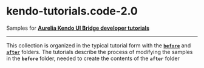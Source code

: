 # kendo-tutorials.code-2.0
Samples for **[Aurelia Kendo UI Bridge developer tutorials](https://aurelia-ui-toolkits.gitbooks.io/kendoui-bridge-docs/content/developers_tutorials.html)**
***
This collection is organized in the typical tutorial form with the **[`before`](https://github.com/aurelia-ui-toolkits/kendo-tutorials.code-2.0/tree/master/before)** and **[`after`](https://github.com/aurelia-ui-toolkits/kendo-tutorials.code-2.0/tree/master/after)** folders. The tutorials describe the process of modifying the samples in the  **`before`** folder, needed to create the contents of the **`after`** folder
